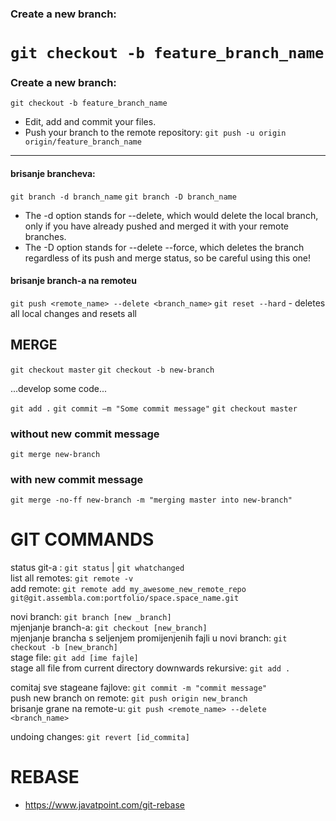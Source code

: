 ### Create a new branch:
`git checkout -b feature_branch_name`
=======
### Create a new branch:
`git checkout -b feature_branch_name`
- Edit, add and commit your files.
- Push your branch to the remote repository:
`git push -u origin origin/feature_branch_name`

-------------------------------------------------------------------------------------
#### brisanje brancheva:
`git branch -d branch_name`
`git branch -D branch_name`

- The -d option stands for --delete, which would delete the local branch, only if you have already pushed and merged it with your remote branches.
- The -D option stands for --delete --force, which deletes the branch regardless of its push and merge status, so be careful using this one!

#### brisanje branch-a na remoteu
`git push <remote_name> --delete <branch_name>`
`git reset --hard` - deletes all local changes and resets all

## MERGE

`git checkout master`
`git checkout -b new-branch`

...develop some code...

`git add .`
`git commit –m "Some commit message"`
`git checkout master`
### without new commit message
`git merge new-branch`  

### with new commit message
`git merge -no-ff new-branch -m "merging master into new-branch"`  


# GIT COMMANDS
status git-a : `git status` | `git whatchanged`  
list all remotes: `git remote -v`  
add remote: `git remote add my_awesome_new_remote_repo git@git.assembla.com:portfolio/space.space_name.git`  

novi branch: `git branch [new _branch]`  
mjenjanje branch-a: `git checkout [new_branch]`  
mjenjanje brancha s seljenjem promijenjenih fajli u novi branch:  `git checkout -b [new_branch]`  
stage file: `git add [ime fajle]`   
stage all file from current directory downwards rekursive: `git add .`  


comitaj sve stageane fajlove: `git commit -m "commit message"`  
push new branch on remote: `git push origin new_branch`  
brisanje grane na remote-u: `git push <remote_name> --delete <branch_name>`   

undoing changes:  `git revert [id_commita]`  


# REBASE


- https://www.javatpoint.com/git-rebase
